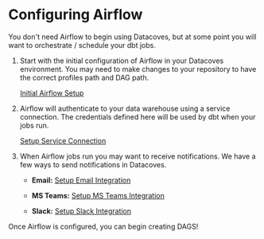 # Configuring Airflow
You don't need Airflow to begin using Datacoves, but at some point you will want to orchestrate / schedule your dbt jobs. 

1. Start with the initial configuration of Airflow in your Datacoves environment. You may need to make changes to your repository to have the correct profiles path and DAG path.

    <a href="/#/how-tos/airflow/initial-setup" target="_blank" rel="noopener">Initial Airflow Setup</a>


2. Airflow will authenticate to your data warehouse using a service connection. The credentials defined here will be used by dbt when your jobs run.

    <a href="/#/how-tos/datacoves/setup/how_to_service_connections.md" target="_blank" rel="noopener">Setup Service Connection</a>

3. When Airflow jobs run you may want to receive notifications. We have a few ways to send notifications in Datacoves. 

    - **Email:** <a href="/#/how-tos/airflow/send-emails" target="_blank" rel="noopener">Setup Email Integration</a>

    - **MS Teams:** <a href="/#/how-tos/airflow/send-ms-teams-notifications" target="_blank" rel="noopener">Setup MS Teams Integration</a>

    - **Slack:** <a href="/#/how-tos/airflow/send-slack-notifications" target="_blank" rel="noopener">Setup Slack Integration</a>

Once Airflow is configured, you can begin creating DAGS!
